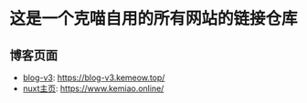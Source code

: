 # 这是一个克喵自用的所有网站的链接仓库

## 博客页面
- [blog-v3](https://github.com/Kemeow815/blog-v3): <https://blog-v3.kemeow.top/>
- [nuxt主页](https://github.com/Kemeow815/blog-homepage): <https://www.kemiao.online/>
